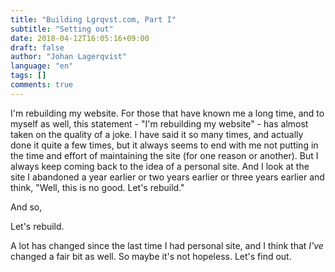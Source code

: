 ```yaml
---
title: "Building Lgrqvst.com, Part I"
subtitle: "Setting out"
date: 2018-04-12T16:05:16+09:00
draft: false
author: "Johan Lagerqvist"
language: "en"
tags: []
comments: true
---
```


I'm rebuilding my website. For those that have known me a long time, and to myself as well, this statement - "I'm rebuilding my website" - has almost taken on the quality of a joke. I have said it so many times, and actually done it quite a few times, but it always seems to end with me not putting in the time and effort of maintaining the site (for one reason or another). But I always keep coming back to the idea of a personal site. And I look at the site I abandoned a year earlier or two years earlier or three years earlier and think, "Well, this is no good. Let's rebuild."

And so,

Let's rebuild.

A lot has changed since the last time I had personal site, and I think that _I've_ changed a fair bit as well. So maybe it's not hopeless. Let's find out.
